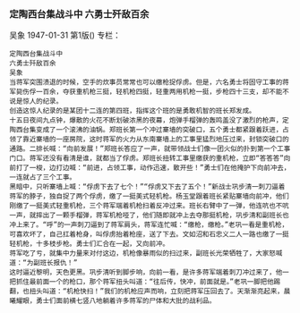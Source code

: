 ### 定陶西台集战斗中  六勇士歼敌百余
吴象
1947-01-31
第1版()
专栏：

    定陶西台集战斗中
    六勇士歼敌百余
    吴象
    当蒋军突围溃退的时候，空手的炊事员常常也可以缴枪捉俘虏。但是，六名勇士将固守工事的蒋军毙伤俘一百余，夺获重机枪三挺，轻机枪四挺，轻重两用机枪一挺，步枪四十三支，却不能不说是惊人的纪录。
    创造这惊人纪录的是某团十二连的第四班，指挥这个班的是勇敢机智的班长郑发成。
    十五日夜间九点钟，爆散的火花不断划破浓黑的夜幕，炮弹手榴弹的轰鸣盖没了激烈的枪声，定陶西台集变成了一个滚沸的油锅。郑班长第一个冲过寨墙的突破口，五个勇士都紧跟着跃进，占领了靠近寨墙的一座房院，这时蒋军的火力从东南寨墙上的工事里猛烈地压过来，封锁突破口的通路。二排长喊：“向前发展！”郑班长答应了一声，就带领战士们像一团火似的扑到第一个工事门口。蒋军还没有看清是谁，就都当了俘虏。郑班长扭转工事里缴获的重机枪，立即“答答答”向前打了一梭，边打边喊：“前进，占领工事，动作迅速，散开些！”勇士们在他掩护下向前冲去，一连就占了三个工事。
    黑暗中，只听寨墙上喊：“俘虏下去了七个！”“俘虏又下去了五个！”新战士巩步清一刺刀逼着蒋军的脖子，独自捉了两个俘虏，缴了一挺美式轻机枪。杨玉堂跟着班长紧贴寨墙向前冲，他们刚缴了一挺美式轻重机枪，三个蒋军端着机枪扫着反冲过来。班长右臂中了一弹，他连吭也不吭一声，就摔出了一颗手榴弹，蒋军机枪哑了，他们随即就冲上去夺那挺机枪，巩步清和副班长也冲上来了。“呼”的一声刺刀逼到了蒋军肩头，蒋军连忙喊：“缴枪，缴枪。”老巩一看是重机枪，可喜欢坏了，自己扛着枪身，叫俘虏抬着枪座，送了下去。文如沼和石忠义二人一路也缴了一挺轻机枪，十多枝步枪。勇士们汇合在一起，又向前冲。
    蒋军吃了亏，就集中力量来对付这边，机枪像暴雨似的扫过来，副班长光荣牺牲了，大家怒喊道：“为副班长报仇！”
    这时逼近黎明，天色更黑。巩步清听到脚步响，向前一看，是许多蒋军端着刺刀冲过来了，他一把抓住最前面一个的枪口，那个蒋军扭头叫道：“往后传，快冲，前面就是。”老巩一脚把他踢翻，也扭头叫道：“机枪快扫！”我们的机枪应声而响，立刻把蒋军压回去了。天渐渐亮起来，晨曦耀眼，勇士们面前横七竖八地躺着许多蒋军的尸体和大批的战利品。
